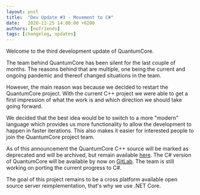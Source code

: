 ```yaml
---
layout: post
title:  "Dev Update #3 - Movement to C#"
date:   2020-11-25 14:00:00 +0200
authors: [nofr1ends]
tags: [changelog, updates]
---
```

Welcome to the third development update of QuantumCore.

The team behind QuantumCore has been silent for the last couple of months. 
The reasons behind that are multiple, one being the current and ongoing pandemic and thereof changed situations in the team.

However, the main reason was because we decided to restart the QuantumCore project.
With the current C++ project we were able to get a first impression of what the work is and which direction we should take going forward.

We decided that the best idea would be to switch to a more "modern" language which provides us more functionality to
allow the development to happen in faster iterations. This also makes it easier for interested people to join the QuantumCore project team.

As of this announcement the QuantumCore C++ source will be marked as deprecated and will be archived, but remain available [here](https://gitlab.com/quantum-core/core).
The C# version of QuantumCore will be available by now on [GitLab](https://gitlab.com/quantum-core/core-dotnet). 
The team is still working on porting the current progress to C#.

The goal of this project remains to be a cross platform available open source server reimplementation, that's why we
use .NET Core.